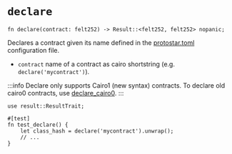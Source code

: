 # `declare`

```cairo
fn declare(contract: felt252) -> Result::<felt252, felt252> nopanic;
```

Declares a contract given its name defined in the [protostar.toml](../../04-configuration-file.md) configuration
file.

- `contract` name of a contract as cairo shortstring (e.g. `declare('mycontract')`).

:::info
Declare only supports Cairo1 (new syntax) contracts. To declare old cairo0 contracts,
use [declare_cairo0](./declare-cairo0.md).
:::

```cairo title="Example"
use result::ResultTrait;

#[test]
fn test_declare() {
    let class_hash = declare('mycontract').unwrap();
    // ...
}
```